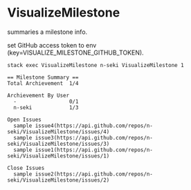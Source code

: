 # VisualizeMilestone
summaries a milestone info.

set GitHub access token to env (key=VISUALIZE_MILESTONE_GITHUB_TOKEN).

```
stack exec VisualizeMilestone n-seki VisualizeMilestone 1

== Milestone Summary ==
Total Archievement  1/4

Archievement By User
  -                 0/1
  n-seki            1/3

Open Issues
  sample issue4(https://api.github.com/repos/n-seki/VisualizeMilestone/issues/4)
  sample issue3(https://api.github.com/repos/n-seki/VisualizeMilestone/issues/3)
  sample issue1(https://api.github.com/repos/n-seki/VisualizeMilestone/issues/1)

Close Issues
  sample issue2(https://api.github.com/repos/n-seki/VisualizeMilestone/issues/2)

```